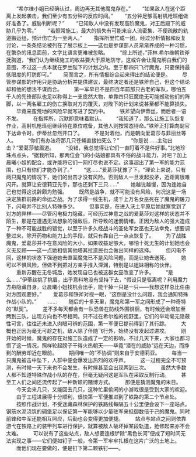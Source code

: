 　　“希尔维小姐已经确认过，周边再无其他魔鬼存在。”
　　“如果敌人在这个距离上发起袭击，我们至少有五分钟的反应时间。”
　　“五分钟足够高射机枪班组做好准备了。威胁判断呢？”
　　“已知敌人中没有发现高阶魔鬼，对王后殿下的威胁几乎为零。”
　　“若照常施工，最大的损失有可能来自人流密集、不便疏散的轨道搬运组，预计伤亡为一至两人。”
　　指挥所里忙成一团，经过分析情报和反复讨论，一条条结论被列在了展示板上——这也是参谋部人员渐渐养成的一种习惯，在繁杂的讯息面前，文字比语言更难被忽略。
　　“综上所述，”菲林.希尔维朝铁斧抚胸道，“我们认为继续施工的收益要大于原地防守，这或许会让魔鬼明白我们的意图，不过这一点本就在罗兰陛下的计划之内。至于那四只飞行魔鬼，只要保持最低限度的盯防即可。”
　　简而言之，所有情报综合起来得出的结论便是。
　　尽管参谋部的作用只是协助分析并提供建议，最终决定者还是铁斧自己，但这个结论却和他的想法不谋而合。
　　第一军早已不是四百年前那只古老的军队，哪怕五千人的先锋部队也足以称得上一支庞然大物，单靠四只狂魔绝无可能撼动他们的阵脚，以一两名雇工的伤亡换取对方的覆灭，对陛下的计划来说甚至都不能算损失。
　　毕竟来蛮荒地的风险早就写进了契约中。
　　铁斧望向伊蒂丝，而后者一语不发。
　　在指挥所，沉默即意味着默认。
　　“我知道了，那么让施工队恢复作业，高射机枪班组继续待在原位戒备，其他人则按常态待命。”铁斧正打算向副官下达命令时，伊蒂丝忽然开口了。
　　不是对着他，而是朝向爱葛莎与菲丽丝等人。
　　“你们有办法将那几只苍蝇直接拍死么？”
　　“你是说……主动出击？”爱葛莎皱眉道。
　　“没错，我总觉得让它们一直盯着不是件好事。”北地珍珠点点头，“据我所知，那两位会飞的小姑娘都具有不俗的战斗能力，对吧？加上晨曦小姐的配合，或许能将它们一网打尽也说不定。这事超出了第一军的能力范围，也只有你们才能办到了。”
　　“这……”爱葛莎犹豫了下，“理论上来说，只有两只魔鬼的情况下，她们的出击才没有风险。否则敌人一旦发起投矛，近距离很难闪开。就算让安德莉亚先手，那也还剩下三只……”
　　她越说越慢，因为连她自己也觉得这说辞颇为勉强。
　　既然是战争，就不可能没有风险，何况这是一场决定族群前路的命运之战。为了求得一线生机，成千上万名女巫死在了魔鬼的屠刀下，闪电并不比别人特殊多少。
　　但事实是，在进入沃土平原后她就察觉到了对方的异样——尽管闪电极力隐藏，可经历过神意之战的爱葛莎对这样的状态并不陌生，那是在遭遇无法想象的强敌后，所导致的迷惘情绪。正因为敌人的强大造成了一种不可能战胜的错觉，以至于许多久经战斗的圣佑军女巫也无法幸免，想要调整过来，除开药物和能力上的手段，就只有靠自己一点点恢复了。
　　为了战胜魔鬼，爱葛莎并不在意风险的大小，如果收益足够大，哪怕十死无生的计划她也会义无反顾——这一点她相信其他塔其拉遗民也会做出同样的选择。
　　但闪电不同，这样的状态下强迫她去直面魔鬼已不是风险问题，而是让她去送死。
　　她可以不惧风险，但做不到把对方亲手推入深渊，特别是以姐妹相称的伙伴。
　　重新苏醒在无冬城后，她发现自已也被这群女巫改变了许多。
　　“是么……”伊蒂丝挑了挑眉，出乎意料地没有坚持下去，“假设只是驱离呢？利用魔力方舟隐藏自身，让晨曦小姐找机会出手，能干掉一只是一只——我想这样总比任由对方围观要好。”
　　爱葛莎和铁斧对视一眼，“这倒是没什么问题，我会通知特殊作战小队的。”
　　……
　　随后的十多天里，魔鬼和第一军之间形成了一种奇特的“默契”。
　　差不多每天都会有一队恐兽在防线外围徘徊，有时候还会增加至两到三队，出现方向也不尽相同。只不过在希尔维的视野里，它们的举动毫无隐蔽性可言，往往还未进入肉眼可辨的范围，第一军便已提前得到了其行踪。
　　大概也正因为毫无可趁之机，敌人除了伴随飞行外，始终没有发起过进攻。
　　刚开始的时候，魔鬼的存在对施工队造成了一定的影响，不过几天下来，大家也都习惯了这一情况，照样轮起膀子干得火热朝天——毕竟“潜在的威胁”远在天边，而挣到的酬劳却近在眼前。
　　期间唯一的“不协调”则来自于安德莉亚。
　　每当一只魔鬼被击中坠下，人群中便会爆发出热烈的欢呼声。
　　这一过程完全不可预测，有时候一天下来也不会发生，有时候甚至会出现两到三次。
　　虽然大多数人都不知道特殊作战小队的存在，但毫无疑问这是军队在采取反制行动。
　　甚至工人们之间还流传起了一种新颖的赌博方式。
　　那便是猜测魔鬼的末日。
　　今天会来几只，又能回去几只，这种忙里偷闲的小游戏很是受到大家的欢迎。
　　由于工程进展得十分顺利，很快第一军便推进到了铁路的第二个节点处。
　　按照作战计划，不受迷藏森林保护的铁路线每隔五十公里便会设下一座站点。钢筋水泥浇筑的碉堡足以保证第一军能够以少量驻军来抵御数倍于己的魔鬼。同时前锋和中军还能相互照应，后勤也会变得更加便捷。
　　站点与站点之间则依靠游弋在铁路上的装甲列车进行保护，就算被敌人破坏掉某段轨道，抢修起来亦不会太难。
　　可以说有了这些站点，敌人想要连根铲除“黑色长河”便成了短时间无法实现之事——它们便如钉子一般，令第一军牢牢扎根在这片广沃的土地上。
　　而他们现在要做的，便是钉下第二颗铁钉——。